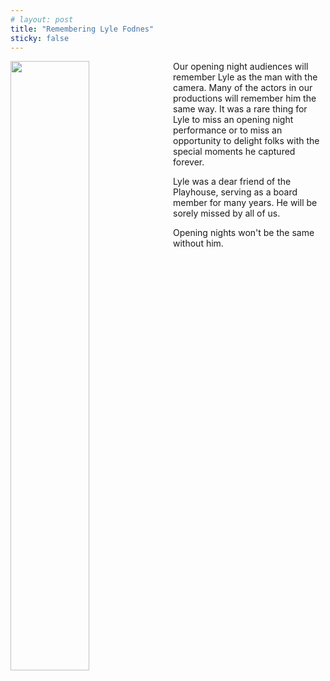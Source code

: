 ```yaml
---
# layout: post
title: "Remembering Lyle Fodnes"
sticky: false
---
```


<img style="float: left; margin: 0 8px 8px 0; width: 50%; max-width: 300px" src="/images/people/2019/lyle-fodnes.jpg">

Our opening night audiences will remember Lyle as the man with the camera. Many of the actors in our productions will remember him the same way. It was a rare thing for Lyle to miss an opening night performance or to miss an opportunity to delight folks with the special moments he captured forever.

Lyle was a dear friend of the Playhouse, serving as a board member for many years. He will be sorely missed by all of us.

Opening nights won't be the same without him.
